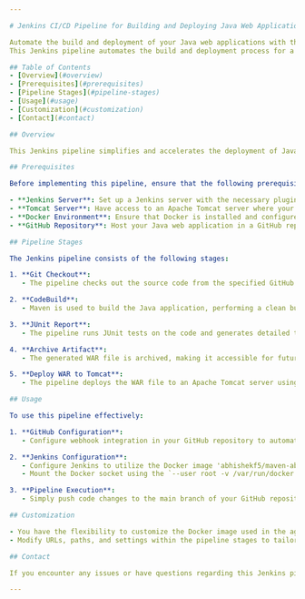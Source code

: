 ```yaml
---

# Jenkins CI/CD Pipeline for Building and Deploying Java Web Applications with GitHub, Jenkins, Maven, Tomcat, and Docker

Automate the build and deployment of your Java web applications with this Jenkins pipeline. This robust CI/CD solution leverages Docker as an agent for streamlined, consistent, and efficient deployment to an Apache Tomcat server.
This Jenkins pipeline automates the build and deployment process for a Java web application to an Apache Tomcat server. It utilizes Docker containers for isolation and is triggered by GitHub pushes to the main branch.

## Table of Contents
- [Overview](#overview)
- [Prerequisites](#prerequisites)
- [Pipeline Stages](#pipeline-stages)
- [Usage](#usage)
- [Customization](#customization)
- [Contact](#contact)

## Overview

This Jenkins pipeline simplifies and accelerates the deployment of Java web applications to an Apache Tomcat server. The pipeline automates various stages, including building, testing, archiving, and deploying your applications with precision and reliability. It's designed to seamlessly integrate with your GitHub repository, triggering automated builds on every push to the main branch.

## Prerequisites

Before implementing this pipeline, ensure that the following prerequisites are met:

- **Jenkins Server**: Set up a Jenkins server with the necessary plugins, including GitHub Integration, Docker Pipeline (for Docker containerization), Generic Webhook Trigger Plugin, and SSH Agent Plugin.
- **Tomcat Server**: Have access to an Apache Tomcat server where your WAR files will be deployed.
- **Docker Environment**: Ensure that Docker is installed and configured on your Jenkins server. Mount the Docker socket for container access.
- **GitHub Repository**: Host your Java web application in a GitHub repository.

## Pipeline Stages

The Jenkins pipeline consists of the following stages:

1. **Git Checkout**:
   - The pipeline checks out the source code from the specified GitHub repository.

2. **CodeBuild**:
   - Maven is used to build the Java application, performing a clean build and packaging it into a WAR file.

3. **JUnit Report**:
   - The pipeline runs JUnit tests on the code and generates detailed test reports.

4. **Archive Artifact**:
   - The generated WAR file is archived, making it accessible for future reference and deployment.

5. **Deploy WAR to Tomcat**:
   - The pipeline deploys the WAR file to an Apache Tomcat server using SSH and SCP, ensuring a seamless deployment process.

## Usage

To use this pipeline effectively:

1. **GitHub Configuration**:
   - Configure webhook integration in your GitHub repository to automatically trigger the Jenkins pipeline on pushes to the main branch.

2. **Jenkins Configuration**:
   - Configure Jenkins to utilize the Docker image 'abhishekf5/maven-abhishek-docker-agent:v1' for pipeline execution.
   - Mount the Docker socket using the `--user root -v /var/run/docker.sock:/var/run/docker.sock` argument to grant Docker access.

3. **Pipeline Execution**:
   - Simply push code changes to the main branch of your GitHub repository. Jenkins will automatically execute the pipeline stages on each push event, ensuring a seamless and automated deployment process.

## Customization

- You have the flexibility to customize the Docker image used in the agent section to match the specific requirements of your projects.
- Modify URLs, paths, and settings within the pipeline stages to tailor the pipeline to your unique project needs.

## Contact

If you encounter any issues or have questions regarding this Jenkins pipeline, please do not hesitate to reach out to Ashutosh Kumar at ashutoshkumar101094@gmail.com We are committed to helping you optimize your CI/CD process for successful and efficient Java web application deployments.

---
```


